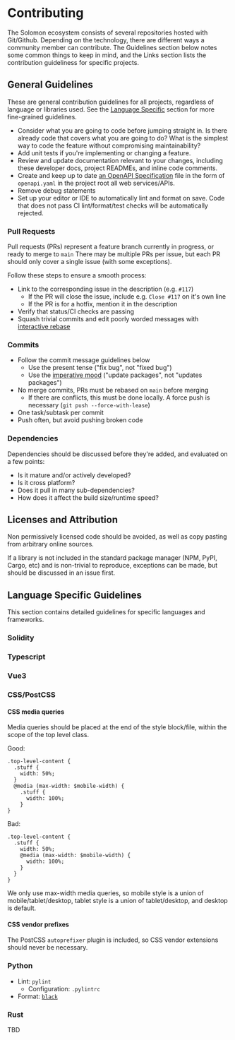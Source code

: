 # Contributing

The Solomon ecosystem consists of several repositories hosted with Git/Github. Depending on the technology, there are different ways a community member can contribute. The Guidelines section below notes some common things to keep in mind, and the Links section lists the contribution guideliness for specific projects.

## General Guidelines

These are general contribution guidelines for all projects, regardless of language or libraries used. See the [Language Specific](#language-specific-guidelines) section for more fine-grained guidelines.

- Consider what you are going to code before jumping straight in. Is there already code that covers what you are going to do? What is the simplest way to code the feature without compromising maintainability?
- Add unit tests if you're implementing or changing a feature.
- Review and update documentation relevant to your changes, including these developer docs, project READMEs, and inline code comments.
- Create and keep up to date [an OpenAPI Specification](https://swagger.io/specification/) file in the form of `openapi.yaml` in the project root all web services/APIs.
- Remove debug statements
- Set up your editor or IDE to automatically lint and format on save. Code that does not pass CI lint/format/test checks will be automatically rejected.

### Pull Requests

Pull requests (PRs) represent a feature branch currently in progress, or ready to merge to `main`
There may be multiple PRs per issue, but each PR should only cover a single issue (with some exceptions).

Follow these steps to ensure a smooth process:

- Link to the corresponding issue in the description (e.g. `#117`)
  - If the PR will close the issue, include e.g. `Close #117` on it's own line
  - If the PR is for a hotfix, mention it in the description
- Verify that status/CI checks are passing
- Squash trivial commits and edit poorly worded messages with [interactive rebase](https://thoughtbot.com/blog/git-interactive-rebase-squash-amend-rewriting-history#interactive-rebase)

### Commits

- Follow the commit message guidelines below
  - Use the present tense ("fix bug", not "fixed bug")
  - Use the [imperative mood](https://en.wikipedia.org/wiki/Imperative_mood) ("update packages", not "updates packages")
- No merge commits, PRs must be rebased on `main` before merging
  - If there are conflicts, this must be done locally. A force push is necessary (`git push --force-with-lease`)
- One task/subtask per commit
- Push often, but avoid pushing broken code

### Dependencies

Dependencies should be discussed before they're added, and evaluated on a few points:

- Is it mature and/or actively developed?
- Is it cross platform?
- Does it pull in many sub-dependencies?
- How does it affect the build size/runtime speed?

## Licenses and Attribution

Non permissively licensed code should be avoided, as well as copy pasting from arbitrary online sources.

If a library is not included in the standard package manager (NPM, PyPI, Cargo, etc) and is non-trivial to reproduce, exceptions can be made, but should be discussed in an issue first.

## Language Specific Guidelines

This section contains detailed guidelines for specific languages and frameworks.

### Solidity

### Typescript

### Vue3

### CSS/PostCSS

#### CSS media queries

Media queries should be placed at the end of the style block/file, within the scope of the top level class.

Good:

```
.top-level-content {
  .stuff {
    width: 50%;
  }
  @media (max-width: $mobile-width) {
    .stuff {
      width: 100%;
    }
}
```

Bad:

```
.top-level-content {
  .stuff {
    width: 50%;
    @media (max-width: $mobile-width) {
      width: 100%;
    }
  }
}
```

We only use max-width media queries, so mobile style is a union of mobile/tablet/desktop, tablet style is a union of tablet/desktop, and desktop is default.

#### CSS vendor prefixes

The PostCSS `autoprefixer` plugin is included, so CSS vendor extensions should never be necessary.

### Python

- Lint: `pylint`
  - Configuration: `.pylintrc`
- Format: [`black`](https://github.com/psf/black)

### Rust

TBD
